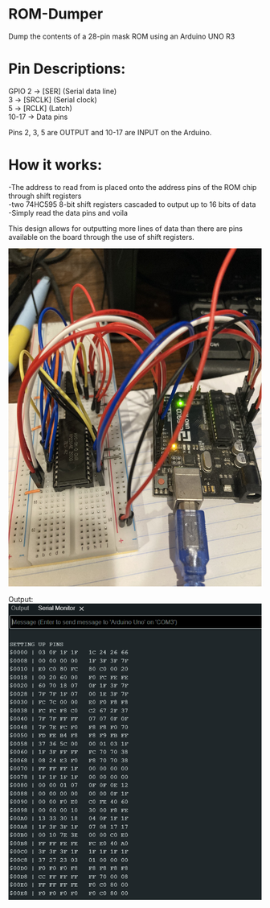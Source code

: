 # ROM-Dumper
Dump the contents of a 28-pin mask ROM using an Arduino UNO R3

# Pin Descriptions:
GPIO  2 -> [SER] (Serial data line)<br/>
      3 -> [SRCLK] (Serial clock)<br/>
      5 -> [RCLK] (Latch)<br/>
  10-17 -> Data pins<br/>

Pins 2, 3, 5 are OUTPUT and 10-17 are INPUT on the Arduino.<br/>

# How it works:
-The address to read from is placed onto the address pins of the ROM chip through shift registers<br/>
  -two 74HC595 8-bit shift registers cascaded to output up to 16 bits of data<br/>
-Simply read the data pins and voila<br/>

This design allows for outputting more lines of data than there are pins available on the board through the use of shift registers.<br/>

![alt text](https://github.com/sebeid4556/ROM-Dumper/blob/main/pics/board.jpeg?raw=true)

Output:<br/>
![alt text](https://github.com/sebeid4556/ROM-Dumper/blob/main/pics/output.png?raw=true)